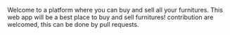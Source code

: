 Welcome to a platform where you can buy and sell all your furnitures. This web app will be a  best place to buy and sell furnitures! contribution are welcomed, this can be done by pull requests.
